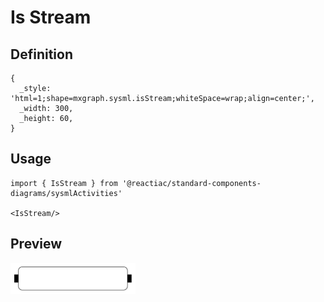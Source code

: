 # Is Stream

## Definition

```
{
  _style: 'html=1;shape=mxgraph.sysml.isStream;whiteSpace=wrap;align=center;',
  _width: 300,
  _height: 60,
}
```

## Usage

```
import { IsStream } from '@reactiac/standard-components-diagrams/sysmlActivities'

<IsStream/>
```

## Preview

<img src="./is-stream.png" width="200"/>
